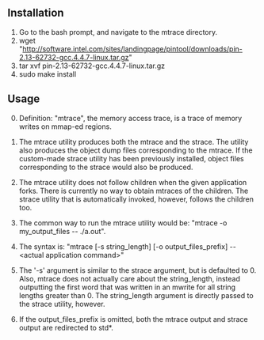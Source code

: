 Installation
------------

1. Go to the bash prompt, and navigate to the mtrace directory.
2. wget "http://software.intel.com/sites/landingpage/pintool/downloads/pin-2.13-62732-gcc.4.4.7-linux.tar.gz"
3. tar xvf pin-2.13-62732-gcc.4.4.7-linux.tar.gz
4. sudo make install

Usage
-----
0. Definition: "mtrace", the memory access trace, is a trace of memory writes on mmap-ed regions.

1. The mtrace utility produces both the mtrace and the strace. The utility also produces the object dump files corresponding to the mtrace. If the custom-made strace utility has been previously installed, object files corresponding to the strace would also be produced.

2. The mtrace utility does not follow children when the given application forks. There is currently no way to obtain mtraces of the children. The strace utility that is automatically invoked, however, follows the children too.

3. The common way to run the mtrace utility would be: "mtrace -o my_output_files -- ./a.out".

4. The syntax is: "mtrace [-s string_length] [-o output_files_prefix] -- &lt;actual application command&gt;"

5. The '-s' argument is similar to the strace argument, but is defaulted to 0. Also, mtrace does not actually care about the string_length, instead outputting the first word that was written in an mwrite for all string lengths greater than 0. The string_length argument is directly passed to the strace utility, however.

6. If the output_files_prefix is omitted, both the mtrace output and strace output are redirected to std*.

